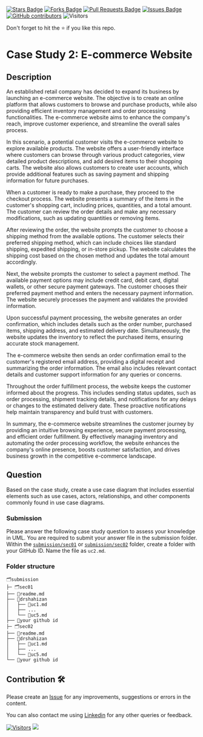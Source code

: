 <a href="https://github.com/drshahizan/software-engineering/stargazers"><img src="https://img.shields.io/github/stars/drshahizan/software-engineering" alt="Stars Badge"/></a>
<a href="https://github.com/drshahizan/software-engineering/network/members"><img src="https://img.shields.io/github/forks/drshahizan/software-engineering" alt="Forks Badge"/></a>
<a href="https://github.com/drshahizan/software-engineering/pulls"><img src="https://img.shields.io/github/issues-pr/drshahizan/software-engineering" alt="Pull Requests Badge"/></a>
<a href="https://github.com/drshahizan/software-engineering"><img src="https://img.shields.io/github/issues/drshahizan/software-engineering" alt="Issues Badge"/></a>
<a href="https://github.com/drshahizan/software-engineering/graphs/contributors"><img alt="GitHub contributors" src="https://img.shields.io/github/contributors/drshahizan/software-engineering?color=2b9348"></a>
![Visitors](https://api.visitorbadge.io/api/visitors?path=https%3A%2F%2Fgithub.com%2Fdrshahizan%2Fsoftware-engineering&labelColor=%23d9e3f0&countColor=%23697689&style=flat)

Don't forget to hit the :star: if you like this repo.

# Case Study 2: E-commerce Website

## Description
An established retail company has decided to expand its business by launching an e-commerce website. The objective is to create an online platform that allows customers to browse and purchase products, while also providing efficient inventory management and order processing functionalities. The e-commerce website aims to enhance the company's reach, improve customer experience, and streamline the overall sales process.

In this scenario, a potential customer visits the e-commerce website to explore available products. The website offers a user-friendly interface where customers can browse through various product categories, view detailed product descriptions, and add desired items to their shopping carts. The website also allows customers to create user accounts, which provide additional features such as saving payment and shipping information for future purchases.

When a customer is ready to make a purchase, they proceed to the checkout process. The website presents a summary of the items in the customer's shopping cart, including prices, quantities, and a total amount. The customer can review the order details and make any necessary modifications, such as updating quantities or removing items.

After reviewing the order, the website prompts the customer to choose a shipping method from the available options. The customer selects their preferred shipping method, which can include choices like standard shipping, expedited shipping, or in-store pickup. The website calculates the shipping cost based on the chosen method and updates the total amount accordingly.

Next, the website prompts the customer to select a payment method. The available payment options may include credit card, debit card, digital wallets, or other secure payment gateways. The customer chooses their preferred payment method and enters the necessary payment information. The website securely processes the payment and validates the provided information.

Upon successful payment processing, the website generates an order confirmation, which includes details such as the order number, purchased items, shipping address, and estimated delivery date. Simultaneously, the website updates the inventory to reflect the purchased items, ensuring accurate stock management.

The e-commerce website then sends an order confirmation email to the customer's registered email address, providing a digital receipt and summarizing the order information. The email also includes relevant contact details and customer support information for any queries or concerns.

Throughout the order fulfillment process, the website keeps the customer informed about the progress. This includes sending status updates, such as order processing, shipment tracking details, and notifications for any delays or changes to the estimated delivery date. These proactive notifications help maintain transparency and build trust with customers.

In summary, the e-commerce website streamlines the customer journey by providing an intuitive browsing experience, secure payment processing, and efficient order fulfillment. By effectively managing inventory and automating the order processing workflow, the website enhances the company's online presence, boosts customer satisfaction, and drives business growth in the competitive e-commerce landscape.

## Question
Based on the case study, create a use case diagram that includes essential elements such as use cases, actors, relationships, and other components commonly found in use case diagrams.

### Submission
Please answer the following case study question to assess your knowledge in UML. You are required to submit your answer file in the submission folder. Within the [`submission/sec01`](../submission/sec01) or [`submission/sec02`](../submission/sec02) folder, create a folder with your GitHub ID. Name the file as `uc2.md`.

### Folder structure

```
🗂️submission
├─ 🗂️sec01
├── 📄readme.md
├── 📁drshahizan
│   ├── 📄uc1.md
│   ├── ...
│   └── 📄uc5.md
├── 📁your github id
├─ 🗂️sec02
├── 📄readme.md
├── 📁drshahizan
│   ├── 📄uc1.md
│   ├── ...
│   └── 📄uc5.md
└── 📁your github id
```

## Contribution 🛠️
Please create an [Issue](https://github.com/drshahizan/software-engineering/issues) for any improvements, suggestions or errors in the content.

You can also contact me using [Linkedin](https://www.linkedin.com/in/drshahizan/) for any other queries or feedback.

[![Visitors](https://api.visitorbadge.io/api/visitors?path=https%3A%2F%2Fgithub.com%2Fdrshahizan&labelColor=%23697689&countColor=%23555555&style=plastic)](https://visitorbadge.io/status?path=https%3A%2F%2Fgithub.com%2Fdrshahizan)
![](https://hit.yhype.me/github/profile?user_id=81284918)






